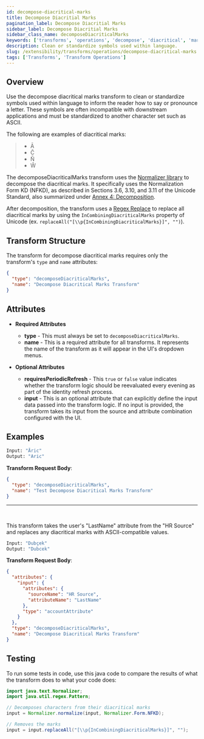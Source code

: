 ```yaml
---
id: decompose-diacritical-marks
title: Decompose Diacritial Marks
pagination_label: Decompose Diacritial Marks
sidebar_label: Decompose Diacritial Marks
sidebar_class_name: decomposeDiacriticalMarks
keywords: ['transforms', 'operations', 'decompose', 'diacritical', 'marks']
description: Clean or standardize symbols used within language.
slug: /extensibility/transforms/operations/decompose-diacritical-marks
tags: ['Transforms', 'Transform Operations']
---
```


## Overview

Use the decompose diacritical marks transform to clean or standardize symbols used within language to inform the reader how to say or pronounce a letter. These symbols are often incompatible with downstream applications and must be standardized to another character set such as ASCII.

The following are examples of diacritical marks:

> - Ā
> - Ĉ
> - Ň
> - Ŵ

The decomposeDiacriticalMarks transform uses the [Normalizer library](https://docs.oracle.com/javase/7/docs/api/java/text/Normalizer.html) to decompose the diacritical marks.  It specifically uses the Normalization Form KD (NFKD), as described in Sections 3.6, 3.10, and 3.11 of the Unicode Standard, also summarized under [Annex 4: Decomposition](https://www.unicode.org/reports/tr15/tr15-23.html#Decomposition).

After decomposition, the transform uses a [Regex Replace](https://docs.oracle.com/javase/7/docs/api/java/util/regex/Pattern.html) to replace all diacritical marks by using the `InCombiningDiacriticalMarks` property of Unicode (ex. `replaceAll("[\\p{InCombiningDiacriticalMarks}]", "")`).

## Transform Structure

The transform for decompose diacritical marks requires only the transform's `type` and `name` attributes:

```json
{
  "type": "decomposeDiacriticalMarks",
  "name": "Decompose Diacritical Marks Transform"
}
```

## Attributes

- **Required Attributes**

  - **type** - This must always be set to `decomposeDiacriticalMarks`.
  - **name** - This is a required attribute for all transforms. It represents the name of the transform as it will appear in the UI's dropdown menus.

- **Optional Attributes**

  - **requiresPeriodicRefresh** - This `true` or `false` value indicates whether the transform logic should be reevaluated every evening as part of the identity refresh process.
  - **input** - This is an optional attribute that can explicitly define the input data passed into the transform logic. If no input is provided, the transform takes its input from the source and attribute combination configured with the UI.

## Examples

```bash
Input: "Āric"
Output: "Aric"
```

**Transform Request Body**:

```json
{
  "type": "decomposeDiacriticalMarks",
  "name": "Test Decompose Diacritical Marks Transform"
}
```

---

<p>&nbsp;</p>

This transform takes the user's "LastName" attribute from the "HR Source" and replaces any diacritical marks with ASCII-compatible values.

```bash
Input: "Dubçek"
Output: "Dubcek"
```

**Transform Request Body**:

```json
{
  "attributes": {
    "input": {
      "attributes": {
        "sourceName": "HR Source",
        "attributeName": "LastName"
      },
      "type": "accountAttribute"
    }
  },
  "type": "decomposeDiacriticalMarks",
  "name": "Decompose Diacritical Marks Transform"
}
```

## Testing

To run some tests in code, use this java code to compare the results of what the transform does to what your code does: 

```java
import java.text.Normalizer;
import java.util.regex.Pattern;

// Decomposes characters from their diacritical marks
input = Normalizer.normalize(input, Normalizer.Form.NFKD);

// Removes the marks
input = input.replaceAll("[\\p{InCombiningDiacriticalMarks}]", "");
```

